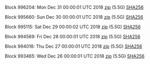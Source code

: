 Block 996204: Mon Dec 31 00:00:01 UTC 2018 [zip](https://dash-bootstrap.ams3.digitaloceanspaces.com/mainnet/2018-12-31/bootstrap.dat.zip) (5.5G) [SHA256](https://dash-bootstrap.ams3.digitaloceanspaces.com/mainnet/2018-12-31/sha256.txt)

Block 995660: Sun Dec 30 00:00:01 UTC 2018 [zip](https://dash-bootstrap.ams3.digitaloceanspaces.com/mainnet/2018-12-30/bootstrap.dat.zip) (5.5G) [SHA256](https://dash-bootstrap.ams3.digitaloceanspaces.com/mainnet/2018-12-30/sha256.txt)

Block 995115: Sat Dec 29 00:00:02 UTC 2018 [zip](https://dash-bootstrap.ams3.digitaloceanspaces.com/mainnet/2018-12-29/bootstrap.dat.zip) (5.5G) [SHA256](https://dash-bootstrap.ams3.digitaloceanspaces.com/mainnet/2018-12-29/sha256.txt)

Block 994569: Fri Dec 28 00:00:01 UTC 2018 [zip](https://dash-bootstrap.ams3.digitaloceanspaces.com/mainnet/2018-12-28/bootstrap.dat.zip) (5.5G) [SHA256](https://dash-bootstrap.ams3.digitaloceanspaces.com/mainnet/2018-12-28/sha256.txt)

Block 994018: Thu Dec 27 00:00:01 UTC 2018 [zip](https://dash-bootstrap.ams3.digitaloceanspaces.com/mainnet/2018-12-27/bootstrap.dat.zip) (5.5G) [SHA256](https://dash-bootstrap.ams3.digitaloceanspaces.com/mainnet/2018-12-27/sha256.txt)

Block 993465: Wed Dec 26 00:00:01 UTC 2018 [zip](https://dash-bootstrap.ams3.digitaloceanspaces.com/mainnet/2018-12-26/bootstrap.dat.zip) (5.5G) [SHA256](https://dash-bootstrap.ams3.digitaloceanspaces.com/mainnet/2018-12-26/sha256.txt)
